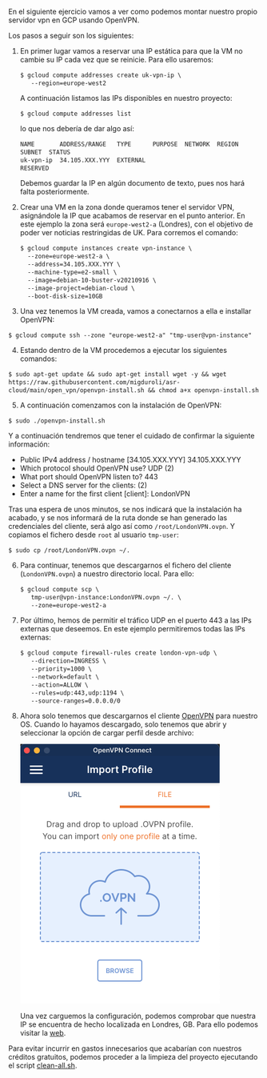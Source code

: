 En el siguiente ejercicio vamos a ver como podemos montar nuestro propio
servidor vpn en GCP usando OpenVPN.

Los pasos a seguir son los siguientes:

1. En primer lugar vamos a reservar una IP estática para que la VM no cambie
   su IP cada vez que se reinicie. Para ello usaremos:
   ```shell
   $ gcloud compute addresses create uk-vpn-ip \
      --region=europe-west2
   ```
   A continuación listamos las IPs disponibles en nuestro proyecto:
   ```shell
   $ gcloud compute addresses list
   ```
   lo que nos debería de dar algo así:
   ```shell
   NAME       ADDRESS/RANGE   TYPE      PURPOSE  NETWORK  REGION       SUBNET  STATUS
   uk-vpn-ip  34.105.XXX.YYY  EXTERNAL                                         RESERVED
   ```
   Debemos guardar la IP en algún documento de texto, pues nos hará falta posteriormente.


2. Crear una VM en la zona donde queramos tener el servidor VPN, asignándole la IP que acabamos
   de reservar en el punto anterior. 
   En este ejemplo la zona será `europe-west2-a` (Londres), con el objetivo de poder ver noticias restringidas de UK. 
   Para corremos el comando:
   
   ```shell
   $ gcloud compute instances create vpn-instance \
     --zone=europe-west2-a \
     --address=34.105.XXX.YYY \
     --machine-type=e2-small \
     --image=debian-10-buster-v20210916 \
     --image-project=debian-cloud \
     --boot-disk-size=10GB 
   ```
   
3. Una vez tenemos la VM creada, vamos a conectarnos a ella e installar OpenVPN:

  ```shell
  $ gcloud compute ssh --zone "europe-west2-a" "tmp-user@vpn-instance"
  ```

4. Estando dentro de la VM procedemos a ejecutar los siguientes comandos:
   
  ```shell
  $ sudo apt-get update && sudo apt-get install wget -y && wget https://raw.githubusercontent.com/migduroli/asr-cloud/main/open_vpn/openvpn-install.sh && chmod a+x openvpn-install.sh 
  ```

5. A continuación comenzamos con la instalación de OpenVPN:
 
  ```shell
  $ sudo ./openvpn-install.sh
  ```

  Y a continuación tendremos que tener el cuidado de confirmar la siguiente información:

   * Public IPv4 address / hostname [34.105.XXX.YYY] 34.105.XXX.YYY  
   * Which protocol should OpenVPN use? UDP (2)
   * What port should OpenVPN listen to? 443
   * Select a DNS server for the clients: (2)
   * Enter a name for the first client [client]: LondonVPN

  Tras una espera de unos minutos, se nos indicará que la instalación ha acabado, y se nos informará 
  de la ruta donde se han generado las credenciales del cliente, será algo así como `/root/LondonVPN.ovpn`. 
  Y copiamos el fichero desde `root` al usuario `tmp-user`:

  ```shell
  $ sudo cp /root/LondonVPN.ovpn ~/.
  ```

6. Para continuar, tenemos que descargarnos el fichero del cliente (`LondonVPN.ovpn`) a nuestro
   directorio local. Para ello:
   
   ```shell
   $ gcloud compute scp \
      tmp-user@vpn-instance:LondonVPN.ovpn ~/. \
      --zone=europe-west2-a
   ```

7. Por último, hemos de permitir el tráfico UDP en el puerto 443 a las IPs externas que deseemos. 
   En este ejemplo permitiremos todas las IPs externas:
   ```shell
   $ gcloud compute firewall-rules create london-vpn-udp \
      --direction=INGRESS \
      --priority=1000 \
      --network=default \
      --action=ALLOW \
      --rules=udp:443,udp:1194 \
      --source-ranges=0.0.0.0/0
   ```
   
8. Ahora solo tenemos que descargarnos el cliente [OpenVPN](https://openvpn.net/download-open-vpn/) 
   para nuestro OS. Cuando lo hayamos descargado, solo tenemos que abrir y seleccionar la
   opción de cargar perfil desde archivo:
   
   ![img.png](openvpn-import.png)
   
   Una vez carguemos la configuración, podemos comprobar que nuestra IP se encuentra de 
   hecho localizada en Londres, GB. Para ello podemos visitar la [web](https://whatismyipaddress.com/).
   
Para evitar incurrir en gastos innecesarios que acabarían con nuestros créditos
gratuitos, podemos proceder a la limpieza del proyecto ejecutando el script [clean-all.sh](clean-all.sh).